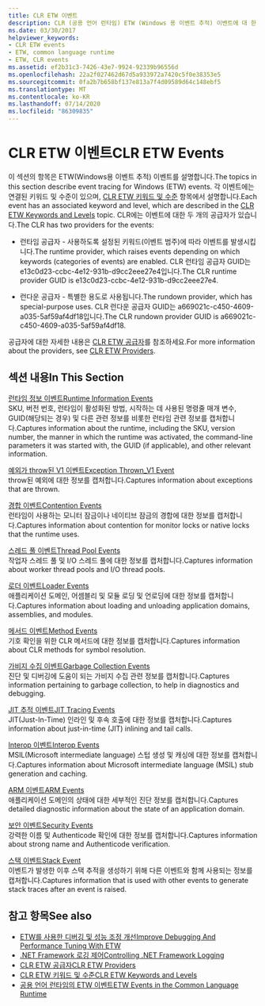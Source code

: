 ```yaml
---
title: CLR ETW 이벤트
description: CLR (공용 언어 런타임) ETW (Windows 용 이벤트 추적) 이벤트에 대 한 문서를 참조 하세요. 런타임 공급자와 런다운 공급자 라는 두 가지 이벤트 공급자가 있습니다.
ms.date: 03/30/2017
helpviewer_keywords:
- CLR ETW events
- ETW, common language runtime
- ETW, CLR events
ms.assetid: ef2b31c3-7426-43e7-9924-92339b96556d
ms.openlocfilehash: 22a2f027462d67d5a933972a7420c5f0e38353e5
ms.sourcegitcommit: 0fa2b7b658bf137e813a7f4d09589d64c148ebf5
ms.translationtype: MT
ms.contentlocale: ko-KR
ms.lasthandoff: 07/14/2020
ms.locfileid: "86309835"
---
```

# <a name="clr-etw-events"></a><span data-ttu-id="210f4-104">CLR ETW 이벤트</span><span class="sxs-lookup"><span data-stu-id="210f4-104">CLR ETW Events</span></span>
<span data-ttu-id="210f4-105">이 섹션의 항목은 ETW(Windows용 이벤트 추적) 이벤트를 설명합니다.</span><span class="sxs-lookup"><span data-stu-id="210f4-105">The topics in this section describe event tracing for Windows (ETW) events.</span></span> <span data-ttu-id="210f4-106">각 이벤트에는 연결된 키워드 및 수준이 있으며, [CLR ETW 키워드 및 수준](clr-etw-keywords-and-levels.md) 항목에서 설명합니다.</span><span class="sxs-lookup"><span data-stu-id="210f4-106">Each event has an associated keyword and level, which are described in the [CLR ETW Keywords and Levels](clr-etw-keywords-and-levels.md) topic.</span></span> <span data-ttu-id="210f4-107">CLR에는 이벤트에 대한 두 개의 공급자가 있습니다.</span><span class="sxs-lookup"><span data-stu-id="210f4-107">The CLR has two providers for the events:</span></span>  
  
- <span data-ttu-id="210f4-108">런타임 공급자 - 사용하도록 설정된 키워드(이벤트 범주)에 따라 이벤트를 발생시킵니다.</span><span class="sxs-lookup"><span data-stu-id="210f4-108">The runtime provider, which raises events depending on which keywords (categories of events) are enabled.</span></span> <span data-ttu-id="210f4-109">CLR 런타임 공급자 GUID는 e13c0d23-ccbc-4e12-931b-d9cc2eee27e4입니다.</span><span class="sxs-lookup"><span data-stu-id="210f4-109">The CLR runtime provider GUID is e13c0d23-ccbc-4e12-931b-d9cc2eee27e4.</span></span>  
  
- <span data-ttu-id="210f4-110">런다운 공급자 - 특별한 용도로 사용됩니다.</span><span class="sxs-lookup"><span data-stu-id="210f4-110">The rundown provider, which has special-purpose uses.</span></span> <span data-ttu-id="210f4-111">CLR 런다운 공급자 GUID는 a669021c-c450-4609-a035-5af59af4df18입니다.</span><span class="sxs-lookup"><span data-stu-id="210f4-111">The CLR rundown provider GUID is a669021c-c450-4609-a035-5af59af4df18.</span></span>  
  
 <span data-ttu-id="210f4-112">공급자에 대한 자세한 내용은 [CLR ETW 공급자](clr-etw-providers.md)를 참조하세요.</span><span class="sxs-lookup"><span data-stu-id="210f4-112">For more information about the providers, see [CLR ETW Providers](clr-etw-providers.md).</span></span>  
  
## <a name="in-this-section"></a><span data-ttu-id="210f4-113">섹션 내용</span><span class="sxs-lookup"><span data-stu-id="210f4-113">In This Section</span></span>  
 [<span data-ttu-id="210f4-114">런타임 정보 이벤트</span><span class="sxs-lookup"><span data-stu-id="210f4-114">Runtime Information Events</span></span>](runtime-information-etw-events.md)  
 <span data-ttu-id="210f4-115">SKU, 버전 번호, 런타임이 활성화된 방법, 시작하는 데 사용된 명령줄 매개 변수, GUID(해당되는 경우) 및 다른 관련 정보를 비롯한 런타임 관련 정보를 캡처합니다.</span><span class="sxs-lookup"><span data-stu-id="210f4-115">Captures information about the runtime, including the SKU, version number, the manner in which the runtime was activated, the command-line parameters it was started with, the GUID (if applicable), and other relevant information.</span></span>  
  
 [<span data-ttu-id="210f4-116">예외가 throw된 V1 이벤트</span><span class="sxs-lookup"><span data-stu-id="210f4-116">Exception Thrown_V1 Event</span></span>](exception-thrown-v1-etw-event.md)  
 <span data-ttu-id="210f4-117">throw된 예외에 대한 정보를 캡처합니다.</span><span class="sxs-lookup"><span data-stu-id="210f4-117">Captures information about exceptions that are thrown.</span></span>  
  
 [<span data-ttu-id="210f4-118">경합 이벤트</span><span class="sxs-lookup"><span data-stu-id="210f4-118">Contention Events</span></span>](contention-etw-events.md)  
 <span data-ttu-id="210f4-119">런타임이 사용하는 모니터 잠금이나 네이티브 잠금의 경합에 대한 정보를 캡처합니다.</span><span class="sxs-lookup"><span data-stu-id="210f4-119">Captures information about contention for monitor locks or native locks that the runtime uses.</span></span>  
  
 [<span data-ttu-id="210f4-120">스레드 풀 이벤트</span><span class="sxs-lookup"><span data-stu-id="210f4-120">Thread Pool Events</span></span>](thread-pool-etw-events.md)  
 <span data-ttu-id="210f4-121">작업자 스레드 풀 및 I/O 스레드 풀에 대한 정보를 캡처합니다.</span><span class="sxs-lookup"><span data-stu-id="210f4-121">Captures information about worker thread pools and I/O thread pools.</span></span>  
  
 [<span data-ttu-id="210f4-122">로더 이벤트</span><span class="sxs-lookup"><span data-stu-id="210f4-122">Loader Events</span></span>](loader-etw-events.md)  
 <span data-ttu-id="210f4-123">애플리케이션 도메인, 어셈블리 및 모듈 로딩 및 언로딩에 대한 정보를 캡처합니다.</span><span class="sxs-lookup"><span data-stu-id="210f4-123">Captures information about loading and unloading application domains, assemblies, and modules.</span></span>  
  
 [<span data-ttu-id="210f4-124">메서드 이벤트</span><span class="sxs-lookup"><span data-stu-id="210f4-124">Method Events</span></span>](method-etw-events.md)  
 <span data-ttu-id="210f4-125">기호 확인을 위한 CLR 메서드에 대한 정보를 캡처합니다.</span><span class="sxs-lookup"><span data-stu-id="210f4-125">Captures information about CLR methods for symbol resolution.</span></span>  
  
 [<span data-ttu-id="210f4-126">가비지 수집 이벤트</span><span class="sxs-lookup"><span data-stu-id="210f4-126">Garbage Collection Events</span></span>](garbage-collection-etw-events.md)  
 <span data-ttu-id="210f4-127">진단 및 디버깅에 도움이 되는 가비지 수집 관련 정보를 캡처합니다.</span><span class="sxs-lookup"><span data-stu-id="210f4-127">Captures information pertaining to garbage collection, to help in diagnostics and debugging.</span></span>  
  
 [<span data-ttu-id="210f4-128">JIT 추적 이벤트</span><span class="sxs-lookup"><span data-stu-id="210f4-128">JIT Tracing Events</span></span>](jit-tracing-etw-events.md)  
 <span data-ttu-id="210f4-129">JIT(Just-In-Time) 인라인 및 후속 호출에 대한 정보를 캡처합니다.</span><span class="sxs-lookup"><span data-stu-id="210f4-129">Captures information about just-in-time (JIT) inlining and tail calls.</span></span>  
  
 [<span data-ttu-id="210f4-130">Interop 이벤트</span><span class="sxs-lookup"><span data-stu-id="210f4-130">Interop Events</span></span>](interop-etw-events.md)  
 <span data-ttu-id="210f4-131">MSIL(Microsoft intermediate language) 스텁 생성 및 캐싱에 대한 정보를 캡처합니다.</span><span class="sxs-lookup"><span data-stu-id="210f4-131">Captures information about Microsoft intermediate language (MSIL) stub generation and caching.</span></span>  
  
 [<span data-ttu-id="210f4-132">ARM 이벤트</span><span class="sxs-lookup"><span data-stu-id="210f4-132">ARM Events</span></span>](application-domain-resource-monitoring-arm-etw-events.md)  
 <span data-ttu-id="210f4-133">애플리케이션 도메인의 상태에 대한 세부적인 진단 정보를 캡처합니다.</span><span class="sxs-lookup"><span data-stu-id="210f4-133">Captures detailed diagnostic information about the state of an application domain.</span></span>  
  
 [<span data-ttu-id="210f4-134">보안 이벤트</span><span class="sxs-lookup"><span data-stu-id="210f4-134">Security Events</span></span>](security-etw-events.md)  
 <span data-ttu-id="210f4-135">강력한 이름 및 Authenticode 확인에 대한 정보를 캡처합니다.</span><span class="sxs-lookup"><span data-stu-id="210f4-135">Captures information about strong name and Authenticode verification.</span></span>  
  
 [<span data-ttu-id="210f4-136">스택 이벤트</span><span class="sxs-lookup"><span data-stu-id="210f4-136">Stack Event</span></span>](stack-etw-event.md)  
 <span data-ttu-id="210f4-137">이벤트가 발생한 이후 스택 추적을 생성하기 위해 다른 이벤트와 함께 사용되는 정보를 캡처합니다.</span><span class="sxs-lookup"><span data-stu-id="210f4-137">Captures information that is used with other events to generate stack traces after an event is raised.</span></span>  
  
## <a name="see-also"></a><span data-ttu-id="210f4-138">참고 항목</span><span class="sxs-lookup"><span data-stu-id="210f4-138">See also</span></span>

- [<span data-ttu-id="210f4-139">ETW를 사용한 디버깅 및 성능 조정 개선</span><span class="sxs-lookup"><span data-stu-id="210f4-139">Improve Debugging And Performance Tuning With ETW</span></span>](https://docs.microsoft.com/archive/msdn-magazine/2007/april/event-tracing-improve-debugging-and-performance-tuning-with-etw)
- [<span data-ttu-id="210f4-140">.NET Framework 로깅 제어</span><span class="sxs-lookup"><span data-stu-id="210f4-140">Controlling .NET Framework Logging</span></span>](controlling-logging.md)
- [<span data-ttu-id="210f4-141">CLR ETW 공급자</span><span class="sxs-lookup"><span data-stu-id="210f4-141">CLR ETW Providers</span></span>](clr-etw-providers.md)
- [<span data-ttu-id="210f4-142">CLR ETW 키워드 및 수준</span><span class="sxs-lookup"><span data-stu-id="210f4-142">CLR ETW Keywords and Levels</span></span>](clr-etw-keywords-and-levels.md)
- [<span data-ttu-id="210f4-143">공용 언어 런타임의 ETW 이벤트</span><span class="sxs-lookup"><span data-stu-id="210f4-143">ETW Events in the Common Language Runtime</span></span>](etw-events-in-the-common-language-runtime.md)

